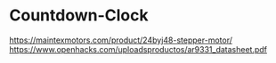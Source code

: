 # Countdown-Clock
https://maintexmotors.com/product/24byj48-stepper-motor/
https://www.openhacks.com/uploadsproductos/ar9331_datasheet.pdf
